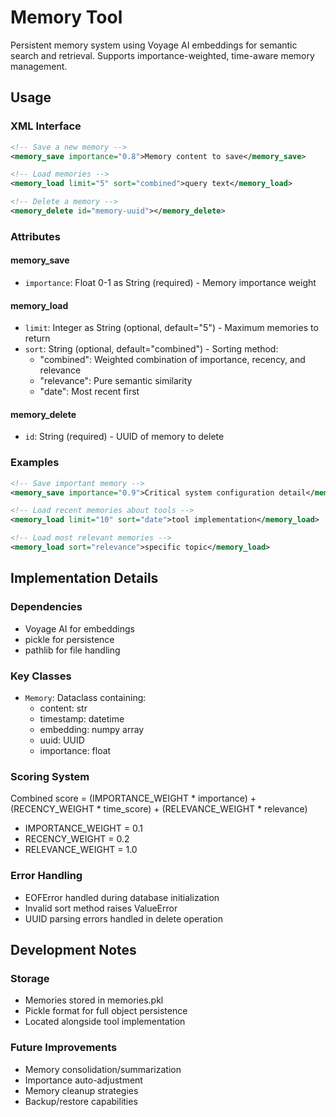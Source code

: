 # Memory Tool

Persistent memory system using Voyage AI embeddings for semantic search and retrieval. Supports importance-weighted, time-aware memory management.

## Usage

### XML Interface
```xml
<!-- Save a new memory -->
<memory_save importance="0.8">Memory content to save</memory_save>

<!-- Load memories -->
<memory_load limit="5" sort="combined">query text</memory_load>

<!-- Delete a memory -->
<memory_delete id="memory-uuid"></memory_delete>
```

### Attributes

#### memory_save
- `importance`: Float 0-1 as String (required) - Memory importance weight

#### memory_load
- `limit`: Integer as String (optional, default="5") - Maximum memories to return
- `sort`: String (optional, default="combined") - Sorting method:
  - "combined": Weighted combination of importance, recency, and relevance
  - "relevance": Pure semantic similarity
  - "date": Most recent first

#### memory_delete
- `id`: String (required) - UUID of memory to delete

### Examples
```xml
<!-- Save important memory -->
<memory_save importance="0.9">Critical system configuration detail</memory_save>

<!-- Load recent memories about tools -->
<memory_load limit="10" sort="date">tool implementation</memory_load>

<!-- Load most relevant memories -->
<memory_load sort="relevance">specific topic</memory_load>
```

## Implementation Details

### Dependencies
- Voyage AI for embeddings
- pickle for persistence
- pathlib for file handling

### Key Classes
- `Memory`: Dataclass containing:
  - content: str
  - timestamp: datetime
  - embedding: numpy array
  - uuid: UUID
  - importance: float

### Scoring System
Combined score = (IMPORTANCE_WEIGHT * importance) + (RECENCY_WEIGHT * time_score) + (RELEVANCE_WEIGHT * relevance)
- IMPORTANCE_WEIGHT = 0.1
- RECENCY_WEIGHT = 0.2
- RELEVANCE_WEIGHT = 1.0

### Error Handling
- EOFError handled during database initialization
- Invalid sort method raises ValueError
- UUID parsing errors handled in delete operation

## Development Notes

### Storage
- Memories stored in memories.pkl
- Pickle format for full object persistence
- Located alongside tool implementation

### Future Improvements
- Memory consolidation/summarization
- Importance auto-adjustment
- Memory cleanup strategies
- Backup/restore capabilities